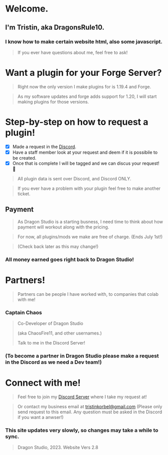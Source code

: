 # Welcome.
## I'm Tristin, aka DragonsRule10.

### I know how to make certain website html, also some javascript.
> If you ever have questions about me, feel free to ask!

# Want a plugin for your Forge Server?
> Right now the only version I make plugins for is 1.19.4 and Forge.

> As my software updates and forge adds support for 1.20, I will start making plugins for those versions.

# Step-by-step on how to request a plugin!
- [x] Made a request in the [Discord](https://discord.gg/55kXaX8zx4).
- [x] Have a staff member look at your request and deem if it is possibile to be created.
- [x] Once that is complete I will be tagged and we can discus your request! 🎉

> All plugin data is sent over Discord, and Discord ONLY.

> If you ever have a problem with your plugin feel free to make another ticket.

## Payment
>As Dragon Studio is a starting busness, I need time to think about how payment will workout along with the pricing.

>For now, all plugins/mods we make are free of charge. (Ends July 1st!)

>(Check back later as this may change!)

### All money earned goes right back to Dragon Studio!

# Partners!
> Partners can be people I have worked with, to companies that colab with me!
### Captain Chaos
>Co-Developer of Dragon Studio
>
>(aka ChaosFire11, and other usernames.)
>
>Talk to me in the Discord Server!


### (To become a partner in Dragon Studio please make a request in the Discord as we need a Dev team!)


# Connect with me!
> Feel free to join my [Discord Server](https://discord.gg/55kXaX8zx4) where I take my request at! 

> Or contact my business email at tristinkorbel@gmail.com (Please only send request to this email. Any question must be asked in the Discord if you want a anwser!)


### This site updates very slowly, so changes may take a while to sync.
>Dragon Studio, 2023. 
>Website Vers 2.8
